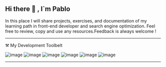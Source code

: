 ## Hi there 👋 , I`m Pablo

In this place I will share projects, exercises, and documentation of my learning path in front-end developer and search engine optimization. Feel free to review, copy and use any resources.Feedback is always welcome !

---
⚒ My Development Toolbelt

![image](https://user-images.githubusercontent.com/108245192/202573562-12de0d92-609f-4cc0-89e2-bf79cf0c101c.png)
![image](https://user-images.githubusercontent.com/108245192/202573865-b07048d8-e26e-4fa1-875c-9353094d684d.png)
![image](https://user-images.githubusercontent.com/108245192/202572397-52de59d5-28a7-4f83-b569-0225a910fb18.png)
![image](https://user-images.githubusercontent.com/108245192/202577623-598c3090-fad9-422a-b452-aa6c0465e484.png)
![image](https://user-images.githubusercontent.com/108245192/202575639-a7da392e-ff57-4522-b4dd-4c64f9d84829.png)
![image](https://user-images.githubusercontent.com/108245192/202575836-868a9f73-bd97-4257-afab-f00e92a05619.png)

---








<!--
**PabloGMcr/PabloGMcr** is a ✨ _special_ ✨ repository because its `README.md` (this file) appears on your GitHub profile.

Here are some ideas to get you started:

- 🔭 I’m currently working on ...
- 🌱 I’m currently learning ...
- 👯 I’m looking to collaborate on ...
- 🤔 I’m looking for help with ...
- 💬 Ask me about ...
- 📫 How to reach me: ...
- 😄 Pronouns: ...
- ⚡ Fun fact: ...
-->

